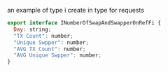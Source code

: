an example of type i create in type for requests

```js
export interface INumberOfSwapAndSwapperOnRefFi {
  Day: string;
  "TX Count": number;
  "Unique Swpper": number;
  "AVG TX Count": number;
  "AVG Unique Swpper": number;
}
```
